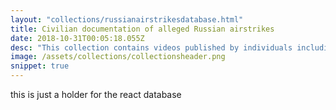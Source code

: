 ```yaml
---
layout: "collections/russianairstrikesdatabase.html"
title: Civilian documentation of alleged Russian airstrikes
date: 2018-10-31T00:05:18.055Z
desc: "This collection contains videos published by individuals including journalists, activists, media and humanitarian groups, who claim to have have witnessed a Russian airstrike targeting civilians or civilian infrastructure in Syria. Syrian Archive preserved and verified video content in this collection and clustered it into an incident database."
image: /assets/collections/collectionsheader.png
snippet: true
---
```


this is just a holder for the react database
